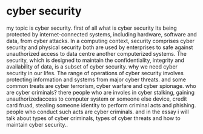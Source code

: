 # cyber security
my topic is cyber security. first of all what is cyber security Its being protected by internet-connected systems, including hardware, software and data, from cyber attacks. In a computing context, security comprises cyber security and physical security both are used by enterprises to safe against unauthorized access to data centre another computerized systems. The security, which is designed to maintain the confidentiality, integrity and availability of data, is a subset of cyber security. why we need cyber security in our lifes. The range of operations of cyber security involves protecting information and systems from major cyber threats. and some common treats are cyber terrorism, cyber warfare and cyber spionage. who are cyber criminals? there people who are involes in cyber stalking, gaining unauthorizedaccess to computer system or someone else device, credit card fruad, stealing someone identity to perform criminal acts and phishing. people who conduct such acts are cyber criminals. and in the essay i will talk about types of cyber criminals,  types of cyber threats and how to maintain cyber security.. 
